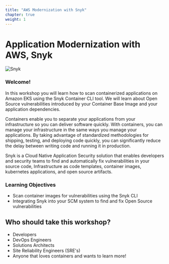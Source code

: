 ```yaml
---
title: "AWS Modernization with Snyk"
chapter: true
weight: 1
---
```


# Application Modernization with AWS, Snyk

![Snyk](/images/snyk-card.png)


### Welcome!

In this workshop you will learn how to scan containerized applications on Amazon EKS using the Snyk Container CLI tool. We will learn about Open Source vulnerabilities introduced by your Container Base Image and your application dependencies. 

Containers enable you to separate your applications from your infrastructure so you can deliver software quickly. With containers, you can manage your infrastructure in the same ways you manage your applications. By taking advantage of standardized methodologies for shipping, testing, and deploying code quickly, you can significantly reduce the delay between writing code and running it in production.

Snyk is a Cloud Native Application Security solution that enables developers and security teams to find and automatically fix vulnerabilities in your source code, Infrastructure as code templates, container images, kubernetes applications, and open source artifacts.

### Learning Objectives
- Scan container images for vulnerabilities using the Snyk CLI
- Integrating Snyk into your SCM system to find and fix Open Source vulnerabilities

## Who should take this workshop?
- Developers 
- DevOps Engineers
- Solutions Architects
- Site Reliability Engineers (SRE's)
- Anyone that loves containers and wants to learn more!

